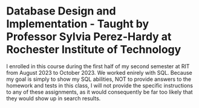 # Database Design and Implementation - Taught by Professor Sylvia Perez-Hardy at Rochester Institute of Technology

I enrolled in this course during the first half of my second semester at RIT from August 2023 to October 2023. We worked enirely with SQL. Because my goal is simply to show my SQL abilities, NOT to provide answers to the homework and tests in this class, I will not provide the specific instructions to any of these assignments, as it would consequently be far too likely that they would show up in search results.
